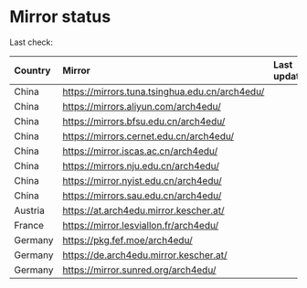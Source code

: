 <script src="./time.js"></script>
# Mirror status
Last check: <script type="text/javascript">localize(1712859713.381936);</script>

|Country|Mirror|Last update|
|:------|:-----|:----------|
|China|https://mirrors.tuna.tsinghua.edu.cn/arch4edu/|<script type="text/javascript">localize(1712817143);</script>|
|China|https://mirrors.aliyun.com/arch4edu/|<script type="text/javascript">localize(1712817143);</script>|
|China|https://mirrors.bfsu.edu.cn/arch4edu/|<script type="text/javascript">localize(1712817143);</script>|
|China|https://mirrors.cernet.edu.cn/arch4edu/|<script type="text/javascript">localize(1712817143);</script>|
|China|https://mirror.iscas.ac.cn/arch4edu/|<script type="text/javascript">localize(1712817143);</script>|
|China|https://mirrors.nju.edu.cn/arch4edu/|<script type="text/javascript">localize(1712775527);</script>|
|China|https://mirror.nyist.edu.cn/arch4edu/|<script type="text/javascript">localize(1712817143);</script>|
|China|https://mirrors.sau.edu.cn/arch4edu/|<script type="text/javascript">localize(1712817143);</script>|
|Austria|https://at.arch4edu.mirror.kescher.at/|<script type="text/javascript">localize(1712817143);</script>|
|France|https://mirror.lesviallon.fr/arch4edu/|<script type="text/javascript">localize(1712817143);</script>|
|Germany|https://pkg.fef.moe/arch4edu/|<script type="text/javascript">localize(1712817143);</script>|
|Germany|https://de.arch4edu.mirror.kescher.at/|<script type="text/javascript">localize(1712817143);</script>|
|Germany|https://mirror.sunred.org/arch4edu/|<script type="text/javascript">localize(1712817143);</script>|

<script src="./tablefilter/tablefilter.js"></script>
<script src="./table.js"></script>